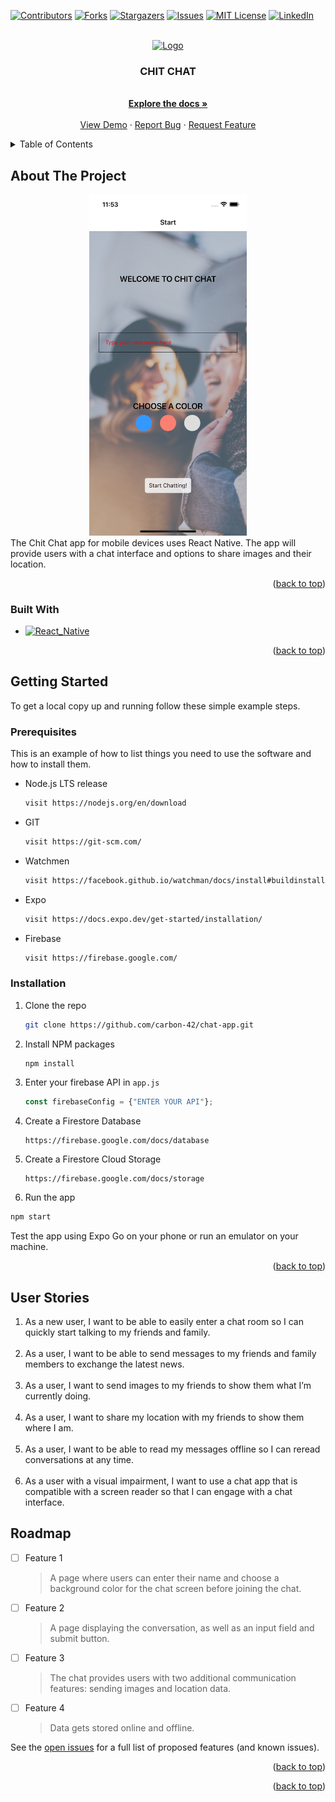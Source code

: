 <!-- Improved compatibility of back to top link: See: https://github.com/othneildrew/Best-README-Template/pull/73 -->

<a name="readme-top"></a>

<!--
*** Thanks for checking out the Best-README-Template. If you have a suggestion
*** that would make this better, please fork the repo and create a pull request
*** or simply open an issue with the tag "enhancement".
*** Don't forget to give the project a star!
*** Thanks again! Now go create something AMAZING! :D
-->

<!-- PROJECT SHIELDS -->
<!--
*** I'm using markdown "reference style" links for readability.
*** Reference links are enclosed in brackets [ ] instead of parentheses ( ).
*** See the bottom of this document for the declaration of the reference variables
*** for contributors-url, forks-url, etc. This is an optional, concise syntax you may use.
*** https://www.markdownguide.org/basic-syntax/#reference-style-links
-->

[![Contributors][contributors-shield]][contributors-url]
[![Forks][forks-shield]][forks-url]
[![Stargazers][stars-shield]][stars-url]
[![Issues][issues-shield]][issues-url]
[![MIT License][license-shield]][license-url]
[![LinkedIn][linkedin-shield]][linkedin-url]

<!-- PROJECT LOGO -->
<br />
<div align="center">
  <a href="https://github.com/Carbon-42/chat-app">
    <img src="images/logo.png" alt="Logo" width="80" height="80">
  </a>

<h3 align="center">CHIT CHAT</h3>

  <p align="center">
    <!-- project_description -->
    <br />
    <a href="https://github.com/Carbon-42/chat-app"><strong>Explore the docs »</strong></a>
    <br />
    <br />
    <a href="https://github.com/Carbon-42/chat-app">View Demo</a>
    ·
    <a href="https://github.com/Carbon-42/chat-app/issues">Report Bug</a>
    ·
    <a href="https://github.com/Carbon-42/chat-app/issues">Request Feature</a>
  </p>
</div>

<!-- TABLE OF CONTENTS -->
<details>
  <summary>Table of Contents</summary>
  <ol>
    <li>
      <a href="#about-the-project">About The Project</a>
      <ul>
        <li><a href="#built-with">Built With</a></li>
      </ul>
    </li>
    <li>
      <a href="#getting-started">Getting Started</a>
      <ul>
        <li><a href="#prerequisites">Prerequisites</a></li>
        <li><a href="#installation">Installation</a></li>
      </ul>
    </li>
    <!-- <li><a href="#usage">Usage</a></li>
    <li><a href="#roadmap">Roadmap</a></li>
    <li><a href="#contributing">Contributing</a></li>
    <li><a href="#license">License</a></li>
    <li><a href="#contact">Contact</a></li>
    <li><a href="#acknowledgments">Acknowledgments</a></li> -->
  </ol>
</details>

<!-- ABOUT THE PROJECT -->

## About The Project

<!-- [![Product Name Screen Shot][product-screenshot]](https://example.com) -->
<div align='center'><img src='./assets/screenshot.png' style='max-width: 50%;'>
</div>
The Chit Chat app for mobile devices uses React Native. The app will
provide users with a chat interface and options to share images and their
location.

<!-- Here's a blank template to get started: To avoid retyping too much info. Do a search and replace with your text editor for the following: `carbon-42`, `chat-app`, `twitter_handle`, `brad-richardson-6`, `email_client`, `email`, `CHIT CHAT`, `project_description` -->

<p align="right">(<a href="#readme-top">back to top</a>)</p>

### Built With

- [![React_Native][React_Native.js]][React_Native-url]
<!-- - [![React][React.js]][React-url]
- [![Vue][Vue.js]][Vue-url]
- [![Angular][Angular.io]][Angular-url]
- [![Svelte][Svelte.dev]][Svelte-url]
- [![Laravel][Laravel.com]][Laravel-url]
- [![Bootstrap][Bootstrap.com]][Bootstrap-url]
- [![JQuery][JQuery.com]][JQuery-url] -->

<p align="right">(<a href="#readme-top">back to top</a>)</p>

<!-- GETTING STARTED -->

## Getting Started

To get a local copy up and running follow these simple example steps.

### Prerequisites

This is an example of how to list things you need to use the software and how to install them.

- Node.js LTS release
  ```sh
  visit https://nodejs.org/en/download
  ```
- GIT
  ```sh
  visit https://git-scm.com/
  ```
- Watchmen
  ```sh
  visit https://facebook.github.io/watchman/docs/install#buildinstall
  ```
- Expo
  ```sh
  visit https://docs.expo.dev/get-started/installation/
  ```
- Firebase
  ```sh
  visit https://firebase.google.com/
  ```

### Installation

1. Clone the repo
   ```sh
   git clone https://github.com/carbon-42/chat-app.git
   ```
2. Install NPM packages
   ```sh
   npm install
   ```
3. Enter your firebase API in `app.js`
   ```js
   const firebaseConfig = {"ENTER YOUR API"};
   ```
4. Create a Firestore Database
   ```
   https://firebase.google.com/docs/database
   ```
5. Create a Firestore Cloud Storage
   ```
   https://firebase.google.com/docs/storage
   ```
6. Run the app

```sh
npm start
```

Test the app using Expo Go on your phone or run an emulator on your machine.

<p align="right">(<a href="#readme-top">back to top</a>)</p>

<!-- USAGE EXAMPLES -->

<!-- ## Usage

Use this space to show useful examples of how a project can be used. Additional screenshots, code examples and demos work well in this space. You may also link to more resources.

_For more examples, please refer to the [Documentation](https://example.com)_

<p align="right">(<a href="#readme-top">back to top</a>)</p> -->

<!-- ## User Stories -->

## User Stories

1. As a new user, I want to be able to easily enter a chat room so I can quickly start talking to my
   friends and family.
   <br>
   <br>
2. As a user, I want to be able to send messages to my friends and family members to exchange
   the latest news.
   <br>
   <br>
3. As a user, I want to send images to my friends to show them what I’m currently doing.
   <br>
   <br>
4. As a user, I want to share my location with my friends to show them where I am.
   <br>
   <br>
5. As a user, I want to be able to read my messages offline so I can reread conversations at any
   time.
   <br>
   <br>
6. As a user with a visual impairment, I want to use a chat app that is compatible with a screen
   reader so that I can engage with a chat interface.

<!-- ROADMAP -->

## Roadmap

- [ ] Feature 1
  > A page where users can enter their name and choose a background color for the chat screen
        before joining the chat.
- [ ] Feature 2
  > A page displaying the conversation, as well as an input field and submit button.
- [ ] Feature 3
  > The chat provides users with two additional communication features: sending images
        and location data.
- [ ] Feature 4
  > Data gets stored online and offline.

See the [open issues](https://github.com/carbon-42/chat-app/issues) for a full list of proposed features (and known issues).

<p align="right">(<a href="#readme-top">back to top</a>)</p>

<!-- CONTRIBUTING -->

<!-- ## Contributing

Contributions are what make the open source community such an amazing place to learn, inspire, and create. Any contributions you make are **greatly appreciated**.

If you have a suggestion that would make this better, please fork the repo and create a pull request. You can also simply open an issue with the tag "enhancement".
Don't forget to give the project a star! Thanks again!

1. Fork the Project
2. Create your Feature Branch (`git checkout -b feature/AmazingFeature`)
3. Commit your Changes (`git commit -m 'Add some AmazingFeature'`)
4. Push to the Branch (`git push origin feature/AmazingFeature`)
5. Open a Pull Request

<p align="right">(<a href="#readme-top">back to top</a>)</p> -->

<!-- LICENSE -->
<!--
## License

Distributed under the MIT License. See `LICENSE.txt` for more information.

<p align="right">(<a href="#readme-top">back to top</a>)</p> -->

<!-- CONTACT -->

<!-- ## Contact

Your Name - [@twitter_handle](https://twitter.com/twitter_handle) - email@email_client.com

Project Link: [https://github.com/carbon-42/chat-app](https://github.com/carbon-42/chat-app)

<p align="right">(<a href="#readme-top">back to top</a>)</p> -->

<!-- ACKNOWLEDGMENTS -->

<!-- ## Acknowledgments

- []()
- []()
- []() -->

<p align="right">(<a href="#readme-top">back to top</a>)</p>

<!-- MARKDOWN LINKS & IMAGES -->
<!-- https://www.markdownguide.org/basic-syntax/#reference-style-links -->

[contributors-shield]: https://img.shields.io/github/contributors/carbon-42/chat-app.svg?style=for-the-badge
[contributors-url]: https://github.com/carbon-42/chat-app/graphs/contributors
[forks-shield]: https://img.shields.io/github/forks/carbon-42/chat-app.svg?style=for-the-badge
[forks-url]: https://github.com/carbon-42/chat-app/network/members
[stars-shield]: https://img.shields.io/github/stars/carbon-42/chat-app.svg?style=for-the-badge
[stars-url]: https://github.com/carbon-42/chat-app/stargazers
[issues-shield]: https://img.shields.io/github/issues/carbon-42/chat-app.svg?style=for-the-badge
[issues-url]: https://github.com/carbon-42/chat-app/issues
[license-shield]: https://img.shields.io/github/license/carbon-42/chat-app.svg?style=for-the-badge
[license-url]: https://github.com/carbon-42/chat-app/blob/master/LICENSE.txt
[linkedin-shield]: https://img.shields.io/badge/-LinkedIn-black.svg?style=for-the-badge&logo=linkedin&colorB=555
[linkedin-url]: https://linkedin.com/in/brad-richardson-6
[product-screenshot]: assets/screenshot.png
[React_Native.js]: https://img.shields.io/badge/React_Native.js-000000?style=for-the-badge&logo=React_Nativedotjs&logoColor=white
[React_Native-url]: https://reactnative.dev/
[React.js]: https://img.shields.io/badge/React-20232A?style=for-the-badge&logo=react&logoColor=61DAFB
[React-url]: https://reactjs.org/
[Vue.js]: https://img.shields.io/badge/Vue.js-35495E?style=for-the-badge&logo=vuedotjs&logoColor=4FC08D
[Vue-url]: https://vuejs.org/
[Angular.io]: https://img.shields.io/badge/Angular-DD0031?style=for-the-badge&logo=angular&logoColor=white
[Angular-url]: https://angular.io/
[Svelte.dev]: https://img.shields.io/badge/Svelte-4A4A55?style=for-the-badge&logo=svelte&logoColor=FF3E00
[Svelte-url]: https://svelte.dev/
[Laravel.com]: https://img.shields.io/badge/Laravel-FF2D20?style=for-the-badge&logo=laravel&logoColor=white
[Laravel-url]: https://laravel.com
[Bootstrap.com]: https://img.shields.io/badge/Bootstrap-563D7C?style=for-the-badge&logo=bootstrap&logoColor=white
[Bootstrap-url]: https://getbootstrap.com
[JQuery.com]: https://img.shields.io/badge/jQuery-0769AD?style=for-the-badge&logo=jquery&logoColor=white
[JQuery-url]: https://jquery.com
